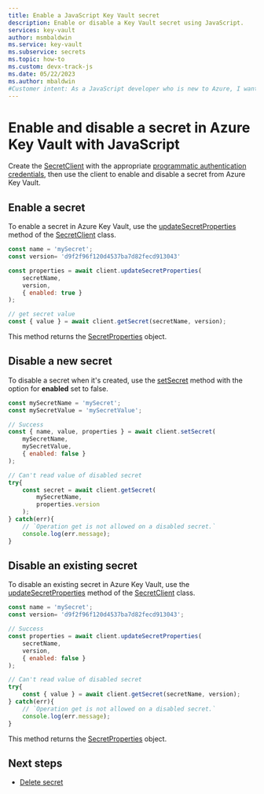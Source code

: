 ```yaml
---
title: Enable a JavaScript Key Vault secret
description: Enable or disable a Key Vault secret using JavaScript.
services: key-vault
author: msmbaldwin
ms.service: key-vault
ms.subservice: secrets
ms.topic: how-to
ms.custom: devx-track-js
ms.date: 05/22/2023
ms.author: mbaldwin
#Customer intent: As a JavaScript developer who is new to Azure, I want to enable a secret from the Key Vault with the SDK.
---
```


# Enable and disable a secret in Azure Key Vault with JavaScript

Create the [SecretClient](/javascript/api/@azure/keyvault-secrets/secretclient) with the appropriate [programmatic authentication credentials](javascript-developer-guide-get-started.md#authorize-access-and-connect-to-key-vault), then use the client to enable and disable a secret from Azure Key Vault.

## Enable a secret

To enable a secret in Azure Key Vault, use the [updateSecretProperties](/javascript/api/@azure/keyvault-secrets/secretclient#@azure-keyvault-secrets-secretclient-updatesecretproperties) method of the [SecretClient](/javascript/api/@azure/keyvault-secrets/secretclient) class. 

```javascript
const name = 'mySecret';
const version= 'd9f2f96f120d4537ba7d82fecd913043'

const properties = await client.updateSecretProperties(
    secretName,
    version,
    { enabled: true }
);

// get secret value
const { value } = await client.getSecret(secretName, version);
```

This method returns the [SecretProperties](/javascript/api/@azure/keyvault-secrets/secretproperties) object. 

## Disable a new secret

To disable a secret when it's created, use the [setSecret](/javascript/api/@azure/keyvault-secrets/secretclient#@azure-keyvault-secrets-secretclient-setsecret) method with the option for **enabled** set to false.

```javascript
const mySecretName = 'mySecret';
const mySecretValue = 'mySecretValue';

// Success
const { name, value, properties } = await client.setSecret(
    mySecretName, 
    mySecretValue, 
    { enabled: false }
);

// Can't read value of disabled secret
try{
    const secret = await client.getSecret(
        mySecretName, 
        properties.version
    );
} catch(err){
    // `Operation get is not allowed on a disabled secret.`
    console.log(err.message);
}
```

## Disable an existing secret

To disable an existing secret in Azure Key Vault, use the [updateSecretProperties](/javascript/api/@azure/keyvault-secrets/secretclient#@azure-keyvault-secrets-secretclient-updatesecretproperties) method of the [SecretClient](/javascript/api/@azure/keyvault-secrets/secretclient) class. 

```javascript
const name = 'mySecret';
const version= 'd9f2f96f120d4537ba7d82fecd913043';

// Success
const properties = await client.updateSecretProperties(
    secretName,
    version,
    { enabled: false }
);

// Can't read value of disabled secret
try{
    const { value } = await client.getSecret(secretName, version);
} catch(err){
    // `Operation get is not allowed on a disabled secret.`
    console.log(err.message);
}
```

This method returns the [SecretProperties](/javascript/api/@azure/keyvault-secrets/secretproperties) object. 

## Next steps

* [Delete secret](javascript-developer-guide-delete-secret.md)